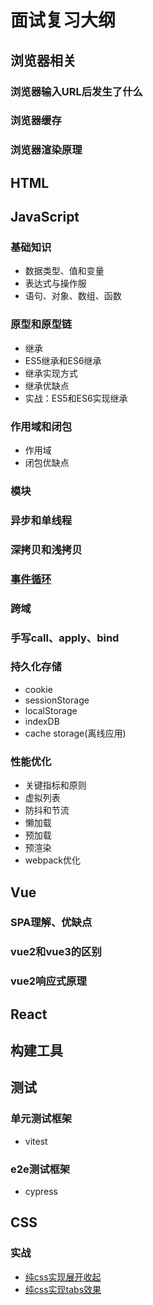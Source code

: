 # 面试复习大纲

## 浏览器相关

### 浏览器输入URL后发生了什么

### 浏览器缓存

### 浏览器渲染原理

## HTML

## JavaScript

### 基础知识

- 数据类型、值和变量
- 表达式与操作服
- 语句、对象、数组、函数

### 原型和原型链

- 继承
- ES5继承和ES6继承
- 继承实现方式
- 继承优缺点
- 实战：ES5和ES6实现继承

### 作用域和闭包

- 作用域
- 闭包优缺点

### 模块

### 异步和单线程

### 深拷贝和浅拷贝

### [事件循环](事件循环.md)

### 跨域

### 手写call、apply、bind

### 持久化存储

- cookie
- sessionStorage
- localStorage
- indexDB
- cache storage(离线应用)

### 性能优化

- 关键指标和原则
- 虚拟列表
- 防抖和节流
- 懒加载
- 预加载
- 预渲染
- webpack优化

## Vue

### SPA理解、优缺点

### vue2和vue3的区别

### vue2响应式原理

## React

## 构建工具

## 测试

### 单元测试框架

- vitest

### e2e测试框架

- cypress

## CSS

### 实战

- [纯css实现展开收起](./CSS/warp-test.html)
- [纯css实现tabs效果](./CSS/css_tabs_demo.html)

